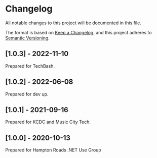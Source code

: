 # Changelog

All notable changes to this project will be documented in this file.

The format is based on [Keep a Changelog](https://keepachangelog.com/en/1.1.0/),
and this project adheres to [Semantic Versioning](https://semver.org/spec/v2.0.0.html).

## [1.0.3] - 2022-11-10

Prepared for TechBash.

## [1.0.2] - 2022-06-08

Prepared for dev up.

## [1.0.1] - 2021-09-16

Prepared for KCDC and Music City Tech.

## [1.0.0] - 2020-10-13

Prepared for Hampton Roads .NET Use Group
